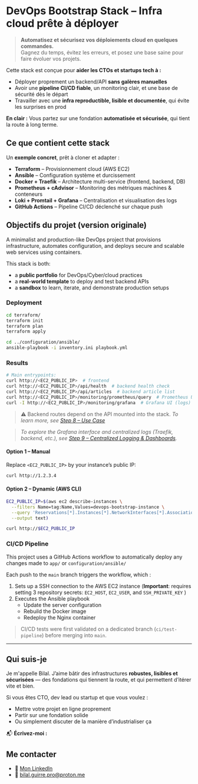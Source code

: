 # DevOps Bootstrap Stack – Infra cloud prête à déployer

> **Automatisez et sécurisez vos déploiements cloud en quelques commandes.**  
> Gagnez du temps, évitez les erreurs, et posez une base saine pour faire évoluer vos projets.


Cette stack est conçue pour **aider les CTOs et startups tech à :**

- Déployer proprement un backend/API **sans galères manuelles**
- Avoir une **pipeline CI/CD fiable**, un monitoring clair, et une base de sécurité dès le départ
- Travailler avec une **infra reproductible, lisible et documentée**, qui évite les surprises en prod

**En clair :** Vous partez sur une fondation **automatisée et sécurisée**, qui tient la route à long terme.

## Ce que contient cette stack

Un **exemple concret**, prêt à cloner et adapter :

- **Terraform** – Provisionnement cloud (AWS EC2)
- **Ansible** – Configuration système et durcissement
- **Docker + Traefik** – Architecture multi-service (frontend, backend, DB)
- **Prometheus + cAdvisor** – Monitoring des métriques machines & conteneurs
- **Loki + Promtail + Grafana** – Centralisation et visualisation des logs
- **GitHub Actions** – Pipeline CI/CD déclenché sur chaque push

## Objectifs du projet (version originale)

A minimalist and production-like DevOps project that provisions infrastructure, automates configuration, and deploys secure and scalable web services using containers.

This stack is both:

- a **public portfolio** for DevOps/Cyber/cloud practices
- a **real-world template** to deploy and test backend APIs
- a **sandbox** to learn, iterate, and demonstrate production setups

### Deployment

```bash
cd terraform/
terraform init
terraform plan
terraform apply

cd ../configuration/ansible/
ansible-playbook -i inventory.ini playbook.yml
```

### Results

```bash
# Main entrypoints:
curl http://<EC2_PUBLIC_IP>  # frontend
curl http://<EC2_PUBLIC_IP>/api/health  # backend health check
curl http://<EC2_PUBLIC_IP>/api/articles  # backend article list
curl http://<EC2_PUBLIC_IP>/monitoring/prometheus/query  # Prometheus UI
curl -I http://<EC2_PUBLIC_IP>/monitoring/grafana  # Grafana UI (logs)
```

> ⚠️ Backend routes depend on the API mounted into the stack.
> *To learn more, see [Step 8 – Use Case](docs/08-use-case-api.md)*

> *To explore the Grafana interface and centralized logs (Traefik, backend, etc.), see [Step 9 – Centralized Logging & Dashboards](docs/09-logging-dashboards.md).*

#### Option 1 – Manual

Replace `<EC2_PUBLIC_IP>` by your instance’s public IP:

```bash
curl http://1.2.3.4
```

#### Option 2 – Dynamic (AWS CLI)

```bash
EC2_PUBLIC_IP=$(aws ec2 describe-instances \
  --filters Name=tag:Name,Values=devops-bootstrap-instance \
  --query 'Reservations[*].Instances[*].NetworkInterfaces[*].Association.PublicIp' \
  --output text)

curl http://$EC2_PUBLIC_IP
```


### CI/CD Pipeline

This project uses a GitHub Actions workflow to automatically deploy any changes made to `app/` or `configuration/ansible/`

Each push to the `main` branch triggers the workflow, which :

1. Sets up a SSH connection to the AWS EC2 instance (**Important**: requires setting 3 repository secrets: `EC2_HOST`, `EC2_USER`, and `SSH_PRIVATE_KEY` )
2. Executes the Ansible playbook
	- Update the server configuration
	- Rebuild the Docker image
	- Redeploy the Nginx container

> CI/CD tests were first validated on a dedicated branch (`ci/test-pipeline`) before merging into `main`.

***

## Qui suis-je

Je m'appelle Bilal. 
J’aime bâtir des infrastructures **robustes, lisibles et sécurisées** — des fondations qui tiennent la route, et qui permettent d’itérer vite et bien.

Si vous êtes CTO, dev lead ou startup et que vous voulez :
- Mettre votre projet en ligne proprement
- Partir sur une fondation solide
- Ou simplement discuter de la manière d’industrialiser ça

📬 **Écrivez-moi :**
## Me contacter

- 🔗 [Mon LinkedIn](https://www.linkedin.com/in/bilal-guirre-395544221/)
- 📧 bilal.guirre.pro@proton.me